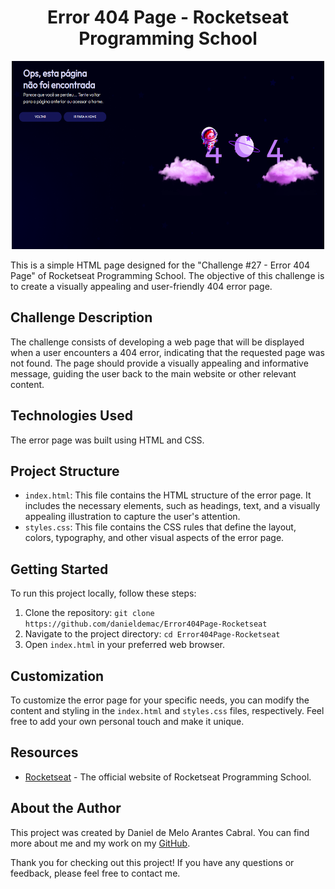<h1 align="center">Error 404 Page - Rocketseat Programming School</h1>
<p align="center">
  <img width="500" height="301" src="images/erro_boy.png" alt="Partículas">
</p>

This is a simple HTML page designed for the "Challenge #27 - Error 404 Page" of Rocketseat Programming School. The objective of this challenge is to create a visually
appealing and user-friendly 404 error page.

## Challenge Description

The challenge consists of developing a web page that will be displayed when a user encounters a 404 error, indicating that the requested page was not found. The page should provide a visually appealing and informative message, guiding the user back to the main website or other relevant content.

## Technologies Used

The error page was built using HTML and CSS.

## Project Structure

- `index.html`: This file contains the HTML structure of the error page. It includes the necessary elements, such as headings, text, and a visually appealing illustration to capture the user's attention.
- `styles.css`: This file contains the CSS rules that define the layout, colors, typography, and other visual aspects of the error page.

## Getting Started

To run this project locally, follow these steps:

1. Clone the repository: `git clone https://github.com/danieldemac/Error404Page-Rocketseat`
2. Navigate to the project directory: `cd Error404Page-Rocketseat`
3. Open `index.html` in your preferred web browser.

## Customization

To customize the error page for your specific needs, you can modify the content and styling in the `index.html` and `styles.css` files, respectively. Feel free to add your own personal touch and make it unique.

## Resources

- [Rocketseat](https://rocketseat.com.br/) - The official website of Rocketseat Programming School.

## About the Author

This project was created by Daniel de Melo Arantes Cabral. You can find more about me and my work on my [GitHub](https://github.com/danieldemac).

Thank you for checking out this project! If you have any questions or feedback, please feel free to contact me.
